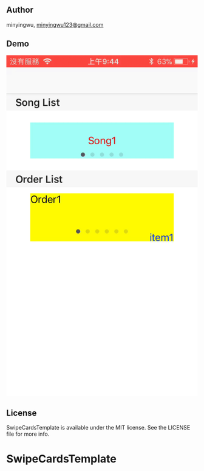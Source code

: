 ## Author

minyingwu, minyingwu123@gmail.com

## Demo
![image](https://github.com/minyingwu/SwipeCardsTemplate/blob/master/DemoSwipeCardsTemplate.gif)

## License

SwipeCardsTemplate is available under the MIT license. See the LICENSE file for more info.
# SwipeCardsTemplate
